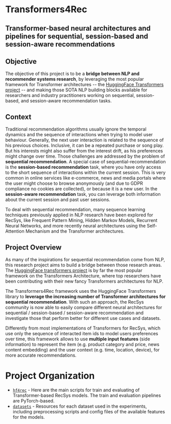 # Transformers4Rec
## Transformer-based neural architectures and pipelines for sequential, session-based and session-aware recommendations


## Objective
The objective of this project is to be a **bridge between NLP and recommender systems research**, by leveraging the most popular framework for Transformer architectures -- the [HuggingFace Transformers project](https://github.com/huggingface/transformers) -- and making those SOTA NLP building blocks available for researchers and industry practitioners working on sequential, session-based, and session-aware recommendation tasks.


## Context
Traditional recommendation algorithms usually ignore the temporal dynamics and the sequence of interactions when trying to model user behaviour. Generally, the next user interaction is related to the sequence of his previous choices. Inclusive, it can be a repeated purchase or song play. But his interests might also suffer from the interest drift, as his preferences might change over time. Those challenges are addressed by the problem of **sequential recommendation**. 
A special case of sequential-recommendation is the **session-based recommendation** task, where you have only access to the short sequence of interactions within the current session. This is very common in online services like e-commerce, news and media portals where the user might choose to browse anonymously (and due to GDPR compliance no cookies are collected), or because it is a new user. In the **session-aware recommendation** task,  you can leverage both information about the current session and past user sessions. 

To deal with sequential recommendation, many sequence learning techniques previously applied in NLP research have been explored for RecSys, like Frequent Pattern Mining, Hidden Markov Models, Recurrent Neural Networks, and more recently neural architectures using the Self-Attention Mechanism and the Transformer architectures.

## Project Overview
As many of the inspirations for sequential recommendation come from NLP, this research project aims to build a bridge between those research areas.
The [HuggingFace transformers project](https://github.com/huggingface/transformers) is by far the most popular framework on the Transformers Architecture, where top researchers have been contributing with their new fancy Transformers architectures for NLP.

The Transformers4Rec framework uses the HuggingFace Transformers library to **leverage the increasing number of Transformer architectures for sequential recommendation**.
With such an approach, the RecSys community is now able to easily compare different neural architectures for sequential / session-based / session-aware recommendation and investigate those that perform better for different use cases and datasets.

Differently from most implementations of Transformers for RecSys, which use only the sequence of interacted item ids to model users preferences over time, this framework allows to use **multiple input features** (side information) to represent the item (e.g. product category and price, news content embedding) and the user context (e.g. time, location, device), for more accurate recommendations.

# Project Organization

- [`hf4rec`](/Source_code/hf4rec/README.md) - Here are the main scripts for train and evaluating of Transformer-based RecSys models. The train and evaluation pipelines are PyTorch-based. 
- [`datasets`](/Source_code/datasets/) - Resources for each dataset used in the experiments, including preprocessing scripts and config files of the available features for the models.
